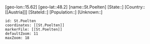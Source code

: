 ﻿---
location: [48.2,15.62]
mapzoom: [7,12] 
mapmarker: city 
type: City
tags:
- geo/City


SpocWebEntityId: 34486
isDeleted: false
confidential: public

---
[geo-lon::15.62]
[geo-lat::48.2]
[name::St.Poelten]
[State::]
[Country::[[Austria]]]
[StateId::]
[Population::]
[Unknown::]


```leaflet
id: St.Poelten
coordinates: [[St.Poelten]]
markerFile: [[St.Poelten]]
defaultZoom: 11 
maxZoom: 18
```
